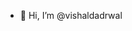 - 👋 Hi, I’m @vishaldadrwal

<!---
vishaldadrwal/vishaldadrwal is a ✨ special ✨ repository because its `README.md` (this file) appears on your GitHub profile.
You can click the Preview link to take a look at your changes.
--->
